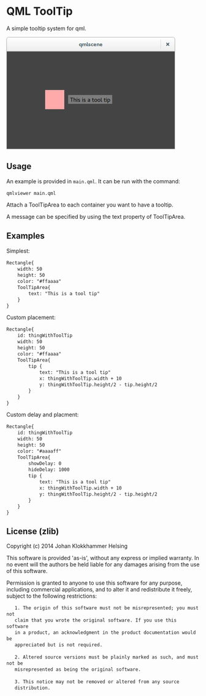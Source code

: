 # QML ToolTip

A simple tooltip system for qml.

![screenshot](screenshot.png)

## Usage

An example is provided in `main.qml`. It can be run with the command:

    qmlviewer main.qml

Attach a ToolTipArea to each container you want to have a tooltip.

A message can be specified by using the text property of ToolTipArea.

## Examples

Simplest:

    Rectangle{
        width: 50
        height: 50
        color: "#ffaaaa"
        ToolTipArea{
            text: "This is a tool tip"
        }
    }

Custom placement:

    Rectangle{
        id: thingWithToolTip
        width: 50
        height: 50
        color: "#ffaaaa"
        ToolTipArea{
            tip {
                text: "This is a tool tip"
                x: thingWithToolTip.width + 10
                y: thingWithToolTip.height/2 - tip.height/2
            }
        }
    }

Custom delay and placment:

    Rectangle{
        id: thingWithToolTip
        width: 50
        height: 50
        color: "#aaaaff"
        ToolTipArea{
            showDelay: 0
            hideDelay: 1000
            tip {
                text: "This is a tool tip"
                x: thingWithToolTip.width + 10
                y: thingWithToolTip.height/2 - tip.height/2
            }
        }
    }

## License (zlib)

Copyright (c) 2014 Johan Klokkhammer Helsing

This software is provided 'as-is', without any express or implied
warranty. In no event will the authors be held liable for any damages
arising from the use of this software.

Permission is granted to anyone to use this software for any purpose,
	   including commercial applications, and to alter it and redistribute it
	   freely, subject to the following restrictions:

	   1. The origin of this software must not be misrepresented; you must not
	   claim that you wrote the original software. If you use this software
	   in a product, an acknowledgment in the product documentation would be
	   appreciated but is not required.

	   2. Altered source versions must be plainly marked as such, and must not be
	   misrepresented as being the original software.

	   3. This notice may not be removed or altered from any source
	   distribution.
